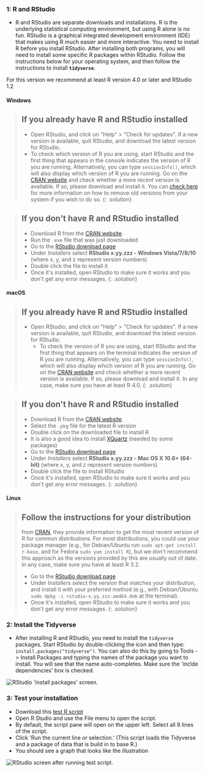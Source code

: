 ### 1: R and RStudio

* R and RStudio are separate downloads and installations. R is the
underlying statistical computing environment, but using R alone is no
fun. RStudio is a graphical integrated development environment (IDE) that makes
using R much easier and more interactive. You need to install R before you
install RStudio. After installing both programs, you will need to install
some specific R packages within RStudio. Follow the instructions below for
your operating system, and then follow the instructions to install
**`tidyverse`**.

For this version we recommend at least R version 4.0 or later and RStudio 1.2

#### Windows

> ## If you already have R and RStudio installed
>
> * Open RStudio, and click on "Help" > "Check for updates". If a new version is
> available, quit RStudio, and download the latest version for RStudio.
> * To check which version of R you are using, start RStudio and the first thing
>  that appears in the console indicates the version of R you are
>  running. Alternatively, you can type `sessionInfo()`, which will also display
>  which version of R you are running. Go on
>  the [CRAN website](https://cran.r-project.org/bin/windows/base/) and check
> whether a more recent version is available. If so, please download and install
> it. You can [check here](https://cran.r-project.org/bin/windows/base/rw-FAQ.html#How-do-I-UNinstall-R_003f) for
> more information on how to remove old versions from your system if you wish to do so.
{: .solution}

> ## If you don't have R and RStudio installed
>
> * Download R from
>  the [CRAN website](https://cran.r-project.org/bin/windows/base/release.htm).
> * Run the `.exe` file that was just downloaded
> * Go to the [RStudio download page](https://www.rstudio.com/products/rstudio/download/#download)
> * Under *Installers* select **RStudio x.yy.zzz - Windows Vista/7/8/10** (where x, y, and z represent version numbers)
> * Double click the file to install it
> * Once it's installed, open RStudio to make sure it works and you don't get any
> error messages.
{: .solution}


#### macOS

> ## If you already have R and RStudio installed
>
> * Open RStudio, and click on "Help" > "Check for updates". If a new version is
>	available, quit RStudio, and download the latest version for RStudio.
>	* To check the version of R you are using, start RStudio and the first thing
>	  that appears on the terminal indicates the version of R you are running. Alternatively, you can type `sessionInfo()`, which will
>	also display which version of R you are running. Go on
>	  the [CRAN website](https://cran.r-project.org/bin/macosx/) and check
>	  whether a more recent version is available. If so, please download and install
>	  it. In any case, make sure you have at least R 4.0.
{: .solution}

> ## If you don't have R and RStudio installed
>
> * Download R from
>   the [CRAN website](https://cran.r-project.org/bin/macosx/).
> * Select the `.pkg` file for the latest R version
> * Double click on the downloaded file to install R
> * It is also a good idea to install [XQuartz](https://www.xquartz.org/) (needed
>   by some packages)
> * Go to the [RStudio download page](https://www.rstudio.com/products/rstudio/download/#download)
> * Under *Installers* select **RStudio x.yy.zzz - Mac OS X 10.6+ (64-bit)**
>   (where x, y, and z represent version numbers)
> * Double click the file to install RStudio
> * Once it's installed, open RStudio to make sure it works and you don't get any
>   error messages.
{: .solution}

#### Linux

> ## Follow the instructions for your distribution
>
> from [CRAN](https://cloud.r-project.org/bin/linux), they provide information
> to get the most recent version of R for common distributions. For most
> distributions, you could use your package manager (e.g., for Debian/Ubuntu run
> `sudo apt-get install r-base`, and for Fedora `sudo yum install R`), but we
> don't recommend this approach as the versions provided by this are
> usually out of date. In any case, make sure you have at least R 3.2.
> * Go to the [RStudio download page](https://www.rstudio.com/products/rstudio/download/#download)
> * Under *Installers* select the version that matches your distribution, and
>   install it with your preferred method (e.g., with Debian/Ubuntu `sudo dpkg -i
>   rstudio-x.yy.zzz-amd64.deb` at the terminal).
> * Once it's installed, open RStudio to make sure it works and you don't get any
>   error messages.
{: .solution}

### 2: Install the Tidyverse
* After installing R and RStudio, you need to install the `tidyverse` packages. 
Start RStudio by double-clicking the icon and then type:
 `install.packages("tidyverse")`. You can also do this by going to Tools -> Install Packages and
  typing the names of the package you want to install. You will see that the name auto-completes. Make sure the 'inclde dependencies' box is checked.

![RStudio 'install packages' screen.](https://ucsbcarpentry.github.io/2020-08-17-Summer-R/fig/install_packages.png)

### 3: Test your installation
* Download this [test R script](https://ucsbcarpentry.github.io/2020-08-17-Summer-R/data/test.r)
* Open R Studio and use the File menu to open the script.
* By default, the script pane will open on the upper left. Select all 9 lines of the script.
* Click 'Run the current line or selection.' (This script loads the Tidyverse and a package of data that is build in to base R.)
* You should see a graph that looks like the illustration

![RStudio screen after running test script.](https://ucsbcarpentry.github.io/2020-08-17-Summer-R/fig/install_packages.png)
